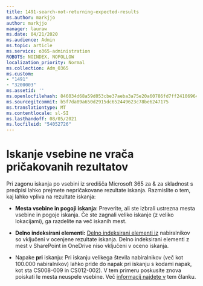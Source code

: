 ```yaml
---
title: 1491-search-not-returning-expected-results
ms.author: markjjo
author: markjjo
manager: lauraw
ms.date: 04/21/2020
ms.audience: Admin
ms.topic: article
ms.service: o365-administration
ROBOTS: NOINDEX, NOFOLLOW
localization_priority: Normal
ms.collection: Adm_O365
ms.custom:
- "1491"
- "3200003"
ms.assetid: ''
ms.openlocfilehash: 846034d68a59d053cbe37aeba3a75e20a60786fd7ff24106964229b1deb77608
ms.sourcegitcommit: b5f7da89a650d2915dc652449623c78be6247175
ms.translationtype: MT
ms.contentlocale: sl-SI
ms.lasthandoff: 08/05/2021
ms.locfileid: "54052726"
---
```

# <a name="content-search-not-returning-expected-results"></a>Iskanje vsebine ne vrača pričakovanih rezultatov

Pri zagonu iskanja po vsebini iz središča Microsoft 365 za & za skladnost s predpisi lahko prejmete nepričakovane rezultate iskanja. Razmislite o tem, kaj lahko vpliva na rezultate iskanja:

- **Mesta vsebine in pogoji iskanja**: Preverite, ali ste izbrali ustrezna mesta vsebine in pogoje iskanja. Če ste zagnali veliko iskanje (z veliko lokacijami), ga razdelite na več iskanih mest.

- **Delno indeksirani elementi:**  [Delno indeksirani elementi iz](https://docs.microsoft.com/microsoft-365/compliance/partially-indexed-items-in-content-search) nabiralnikov so vključeni v ocenjene rezultate iskanja. Delno indeksirani elementi z mest v SharePoint in OneDrive niso vključeni v oceno iskanja.

- Napake **pri** iskanju: Pri iskanju velikega števila nabiralnikov (več kot 100.000 nabiralnikov) lahko pride do napak pri iskanju s kodami napak, kot sta CS008-009 in CS012-002). V tem primeru poskusite znova poiskati le mesta neuspele vsebine. Več  [informacij najdete v](https://docs.microsoft.com/microsoft-365/compliance/retry-failed-content-search) tem članku.
